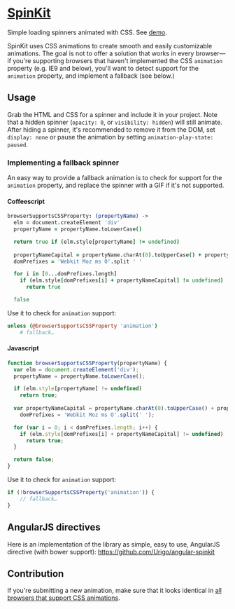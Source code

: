 [SpinKit](http://tobiasahlin.com/spinkit/)
============

Simple loading spinners animated with CSS. See [demo](http://tobiasahlin.com/spinkit/).

SpinKit uses CSS animations to create smooth and easily customizable animations. The goal is not to offer a solution that works in every browser—if you're supporting browsers that haven't implemented the CSS `animation` property (e.g. IE9 and below), you'll want to detect support for the `animation` property, and implement a fallback (see below.)

## Usage

Grab the HTML and CSS for a spinner and include it in your project. Note that a hidden spinner (`opacity: 0`, or `visibility: hidden`) will still animate. After hiding a spinner, it's recommended to remove it from the DOM, set `display: none` or pause the animation by setting `animation-play-state: paused`.

### Implementing a fallback spinner

An easy way to provide a fallback animation is to check for support for the `animation` property, and replace the spinner with a GIF if it's not supported.

#### Coffeescript

```coffee
browserSupportsCSSProperty: (propertyName) ->
  elm = document.createElement 'div'
  propertyName = propertyName.toLowerCase()

  return true if (elm.style[propertyName] != undefined)
      
  propertyNameCapital = propertyName.charAt(0).toUpperCase() + propertyName.substr 1
  domPrefixes = 'Webkit Moz ms O'.split ' '

  for i in [0...domPrefixes.length]
    if (elm.style[domPrefixes[i] + propertyNameCapital] != undefined)
      return true

  false
```

Use it to check for `animation` support:

```coffee
unless (@browserSupportsCSSProperty 'animation')
	# fallback…
```

#### Javascript

```javascript
function browserSupportsCSSProperty(propertyName) {
  var elm = document.createElement('div');
  propertyName = propertyName.toLowerCase();

  if (elm.style[propertyName] != undefined)
  	return true;
      
  var propertyNameCapital = propertyName.charAt(0).toUpperCase() + propertyName.substr(1),
  	domPrefixes = 'Webkit Moz ms O'.split(' ');

  for (var i = 0; i < domPrefixes.length; i++) {
    if (elm.style[domPrefixes[i] + propertyNameCapital] != undefined)
      return true;
  }

  return false;
}
```

Use it to check for `animation` support:

```javascript
if (!browserSupportsCSSProperty('animation')) {
	// fallback…
}
```

## AngularJS directives
Here is an implementation of the library as simple, easy to use, AngularJS directive (with bower support):
https://github.com/Urigo/angular-spinkit

## Contribution

If you're submitting a new animation, make sure that it looks identical in [all browsers that support CSS animations](http://caniuse.com/css-animation).
